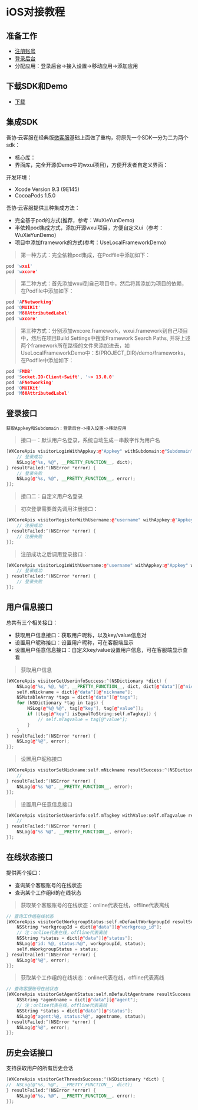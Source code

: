 # iOS对接教程

## 准备工作
  - <a href="https://www.wuxieyun.com/register" target="_blank">注册账号</a>
  - <a href="https://www.wuxieyun.com/login" target="_blank">登录后台</a>
  - 分配应用：登录后台->接入设置->移动应用->添加应用


## 下载SDK和Demo
 - <a href="https://github.com/wuxieyun/wxios" target="_blank">下载</a>


## 集成SDK

吾协·云客服在经典版<a href="http://www.weikefu.net" target="_blank">微客服</a>基础上面做了重构，将原先一个SDK一分为二为两个sdk：

  - 核心库：
  - 界面库，完全开源(Demo中的wxui项目)，方便开发者自定义界面：


开发环境：

  - Xcode Version 9.3 (9E145)
  - CocoaPods 1.5.0


吾协·云客服提供三种集成方法：

  - 完全基于pod的方式(推荐，参考：WuXieYunDemo)
  - 半依赖pod集成方式，添加开源wxui项目，方便自定义ui（参考：WuXieYunDemo）
  - 项目中添加framework的方式(参考：UseLocalFrameworkDemo)


> 第一种方式：完全依赖pod集成，在Podfile中添加如下：

```c++
pod 'wxui'
pod 'wxcore'
```

> 第二种方式：首先添加wxui到自己项目中，然后将其添加为项目的依赖，在Podfile中添加如下：

```c++
pod 'AFNetworking'
pod 'QMUIKit'
pod 'M80AttributedLabel'
pod 'wxcore'
```

> 第三种方式：分别添加wxcore.framework，wxui.framework到自己项目中，然后在项目Build Settings中搜索Framework Search Paths, 并将上述两个framework所在路径的文件夹添加进去，如UseLocalFrameworkDemo中：$(PROJECT_DIR)/demo/frameworks，在Podfile中添加如下：

```c++
pod 'FMDB'
pod 'Socket.IO-Client-Swift', '~> 13.0.0'
pod 'AFNetworking'
pod 'QMUIKit'
pod 'M80AttributedLabel'
```


## 登录接口


`获取Appkey和Subdomain：登录后台->接入设置->移动应用`

> 接口一：默认用户名登录，系统自动生成一串数字作为用户名

```c++
[WXCoreApis visitorLoginWithAppkey:@"Appkey" withSubdomain:@"Subdomain" resultSuccess:^(NSDictionary *dict) {
    // 登录成功
    NSLog(@"%s, %@", __PRETTY_FUNCTION__, dict);
} resultFailed:^(NSError *error) {
    // 登录失败
    NSLog(@"%s, %@", __PRETTY_FUNCTION__, error);
}];
```

> 接口二：自定义用户名登录

> 初次登录需要首先调用注册接口：

```c++
[WXCoreApis visitorRegisterWithUsername:@"username" withAppkey:@"Appkey" withSubdomain:@"Subdomain" resultSuccess:^(NSDictionary *dict) {
    // 注册成功
} resultFailed:^(NSError *error) {
    // 注册失败
}];
```

> 注册成功之后调用登录接口：

```c++
[WXCoreApis visitorLoginWithUsername:@"username" withAppkey:@"Appkey" withSubdomain:@"Subdomain" resultSuccess:^(NSDictionary *dict) {
    // 登录成功
} resultFailed:^(NSError *error) {
    // 登录失败
}];
```



## 用户信息接口

总共有三个相关接口：

 - 获取用户信息接口：获取用户昵称，以及key/value信息对
 - 设置用户昵称接口：设置用户昵称，可在客服端显示
 - 设置用户任意信息接口：自定义key/value设置用户信息，可在客服端显示查看

> 获取用户信息

```c++
[WXCoreApis visitorGetUserinfoSuccess:^(NSDictionary *dict) {
    NSLog(@"%s, %@, %@", __PRETTY_FUNCTION__, dict, dict[@"data"][@"nickname"]);
    self.mNickname = dict[@"data"][@"nickname"];
    NSMutableArray *tags = dict[@"data"][@"tags"];
    for (NSDictionary *tag in tags) {
        NSLog(@"%@ %@", tag[@"key"], tag[@"value"]);
        if ([tag[@"key"] isEqualToString:self.mTagkey]) {
            // self.mTagvalue = tag[@"value"];
        }
    }
} resultFailed:^(NSError *error) {
    NSLog(@"%@", error);
}];
```

> 设置用户昵称接口

```c++
[WXCoreApis visitorSetNickname:self.mNickname resultSuccess:^(NSDictionary *dict) {
    //
} resultFailed:^(NSError *error) {
    NSLog(@"%s %@", __PRETTY_FUNCTION__, error);
}];
```

> 设置用户任意信息接口 

```c++
[WXCoreApis visitorSetUserinfo:self.mTagkey withValue:self.mTagvalue resultSuccess:^(NSDictionary *dict) {
    //
} resultFailed:^(NSError *error) {
    NSLog(@"%s %@", __PRETTY_FUNCTION__, error);
}];
```

## 在线状态接口

提供两个接口：

  - 查询某个客服账号的在线状态
  - 查询某个工作组id的在线状态


> 获取某个客服账号的在线状态：online代表在线，offline代表离线

```c++
// 查询工作组在线状态
[WXCoreApis visitorGetWorkgroupStatus:self.mDefaultWorkgroupId resultSuccess:^(NSDictionary *dict) {
    NSString *workgroupId = dict[@"data"][@"workgroup_id"];
    // 注：online代表在线，offline代表离线
    NSString *status = dict[@"data"][@"status"];
    NSLog(@"id: %@, status:%@", workgroupId, status);
    self.mWorkgroupStatus = status;
} resultFailed:^(NSError *error) {
    NSLog(@"%@", error);
}];
```

> 获取某个工作组的在线状态：online代表在线，offline代表离线

```c++
// 查询客服账号在线状态
[WXCoreApis visitorGetAgentStatus:self.mDefaultAgentname resultSuccess:^(NSDictionary *dict) {
    NSString *agentname = dict[@"data"][@"agent"];
    // 注：online代表在线，offline代表离线
    NSString *status = dict[@"data"][@"status"];
    NSLog(@"agent:%@, status:%@", agentname, status);
} resultFailed:^(NSError *error) {
    NSLog(@"%@", error);
}];
```

## 历史会话接口

支持获取用户的所有历史会话

```c++
[WXCoreApis visitorGetThreadsSuccess:^(NSDictionary *dict) {
//  NSLog(@"%s, %@", __PRETTY_FUNCTION__, dict);
} resultFailed:^(NSError *error) {
    NSLog(@"%s, %@", __PRETTY_FUNCTION__, error);
}];
```
